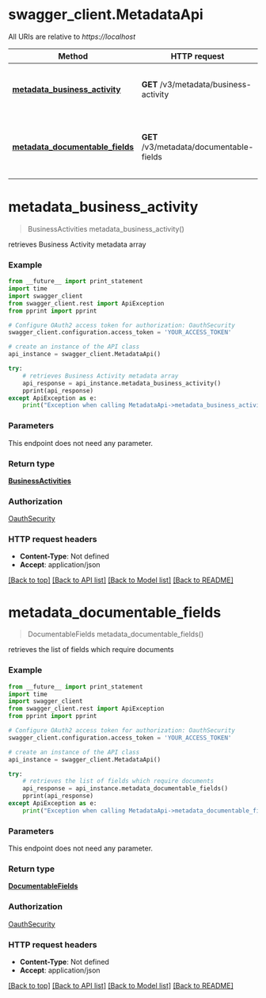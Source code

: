 # swagger_client.MetadataApi

All URIs are relative to *https://localhost*

Method | HTTP request | Description
------------- | ------------- | -------------
[**metadata_business_activity**](MetadataApi.md#metadata_business_activity) | **GET** /v3/metadata/business-activity | retrieves Business Activity metadata array
[**metadata_documentable_fields**](MetadataApi.md#metadata_documentable_fields) | **GET** /v3/metadata/documentable-fields | retrieves the list of fields which require documents


# **metadata_business_activity**
> BusinessActivities metadata_business_activity()

retrieves Business Activity metadata array

### Example 
```python
from __future__ import print_statement
import time
import swagger_client
from swagger_client.rest import ApiException
from pprint import pprint

# Configure OAuth2 access token for authorization: OauthSecurity
swagger_client.configuration.access_token = 'YOUR_ACCESS_TOKEN'

# create an instance of the API class
api_instance = swagger_client.MetadataApi()

try: 
    # retrieves Business Activity metadata array
    api_response = api_instance.metadata_business_activity()
    pprint(api_response)
except ApiException as e:
    print("Exception when calling MetadataApi->metadata_business_activity: %s\n" % e)
```

### Parameters
This endpoint does not need any parameter.

### Return type

[**BusinessActivities**](BusinessActivities.md)

### Authorization

[OauthSecurity](../README.md#OauthSecurity)

### HTTP request headers

 - **Content-Type**: Not defined
 - **Accept**: application/json

[[Back to top]](#) [[Back to API list]](../README.md#documentation-for-api-endpoints) [[Back to Model list]](../README.md#documentation-for-models) [[Back to README]](../README.md)

# **metadata_documentable_fields**
> DocumentableFields metadata_documentable_fields()

retrieves the list of fields which require documents

### Example 
```python
from __future__ import print_statement
import time
import swagger_client
from swagger_client.rest import ApiException
from pprint import pprint

# Configure OAuth2 access token for authorization: OauthSecurity
swagger_client.configuration.access_token = 'YOUR_ACCESS_TOKEN'

# create an instance of the API class
api_instance = swagger_client.MetadataApi()

try: 
    # retrieves the list of fields which require documents
    api_response = api_instance.metadata_documentable_fields()
    pprint(api_response)
except ApiException as e:
    print("Exception when calling MetadataApi->metadata_documentable_fields: %s\n" % e)
```

### Parameters
This endpoint does not need any parameter.

### Return type

[**DocumentableFields**](DocumentableFields.md)

### Authorization

[OauthSecurity](../README.md#OauthSecurity)

### HTTP request headers

 - **Content-Type**: Not defined
 - **Accept**: application/json

[[Back to top]](#) [[Back to API list]](../README.md#documentation-for-api-endpoints) [[Back to Model list]](../README.md#documentation-for-models) [[Back to README]](../README.md)

